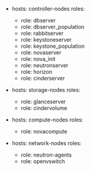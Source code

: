 - hosts: controller-nodes
  roles:
    - role: dbserver
    - role: dbserver_population
    - role: rabbitserver
    - role: keystoneserver
    - role: keystone_population
    - role: novaserver
    - role: nova_init
    - role: neutronserver
    - role: horizon
    - role: cinderserver
	 

- hosts: storage-nodes
  roles:
    - role: glanceserver
    - role: cindervolume

- hosts: compute-nodes
  roles:
    - role: novacompute



- hosts: network-nodes
  roles:
    - role: neutron-agents
    - role: openvswitch
